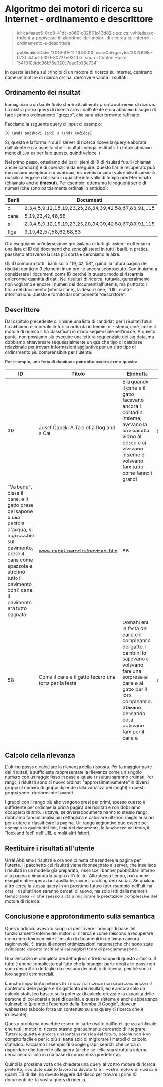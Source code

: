 Algoritmo dei motori di ricerca su Internet - ordinamento e descrittore
=======================================================================

> id: ca4aaac5-0cd8-41db-b860-c32661c43d82
> slug:
> 	cs: vyhledavac-trideni-a-popisovac
> 	it: algoritmo-dei-motori-di-ricerca-su-internet---ordinamento-e-descrittore
> 
> publicationDate: '2016-09-11 13:00:00'
> mainCategoryId: '367f936c-073f-44bd-b399-30738e93137a'
> sourceContentHash: '541310dfdc96b75a320c7cad1b03e734'

In questa lezione sui principi di un motore di ricerca su Internet, capiremo come un motore di ricerca ordina, descrive e valuta i risultati.

Ordinamento dei risultati
----------------

Immaginiamo un barile finito che è attualmente pronto sul server di ricerca. La nostra prima query di ricerca arriva dall'utente e ora abbiamo bisogno di fare il primo ordinamento "grezzo", che sarà ulteriormente raffinato.

Facciamo la seguente query di input di esempio:

```txt
[O (and) pejskovi (and) a (and) kočičce]
```

Sì, questa è la forma in cui il server di ricerca riceve la query elaborata dall'utente e ora aspetta che il risultato venga restituito. In totale abbiamo meno di `300 ms` per fare questo, quindi veloce :)

Nel primo passo, otteniamo dei barili pieni di ID di risultati futuri (chiamati anche candidati) e di operazioni da eseguire. Questo barile recuperato può non essere completo in alcuni casi, ma contiene solo i valori che il server è riuscito a leggere dal disco in qualche intervallo di tempo predeterminato (chiamato anche **timeout**). Per esempio, otteniamo le seguenti serie di numeri (che sono parzialmente ordinati in anticipo):

| Barili | Documenti |
|-------|---------|
| o | 2,3,4,5,9,12,15,19,23,26,28,34,39,42,58,67,83,91,115 |
| cane | 5,19,23,42,46,58 |
| a | 2,3,4,5,9,12,15,19,23,26,28,34,39,42,58,67,83,91,115 |
| figa | 9,19,42,57,58,62,68,83 |

Ora eseguiamo un'intersezione grossolana di tutti gli insiemi e otteniamo una lista di ID dei documenti che sono gli stessi in tutti i barili. In pratica, passiamo attraverso la lista più corta e cerchiamo le altre.

Gli ID comuni a tutti i barili sono "19, 42, 58", quindi la futura pagina dei risultati contiene 3 elementi in un ordine ancora sconosciuto. Continuiamo a considerare i documenti come ID perché in questo modo si risparmia un'enorme quantità di dati. Nei risultati di ricerca, tuttavia, generalmente non vogliamo elencare i numeri dei documenti all'utente, ma piuttosto il titolo del documento (intestazione), la descrizione, l'URL e altre informazioni. Questo è fornito dal componente "descrittore".

Descrittore
---------

Dal capitolo precedente ci rimane una lista di candidati per i risultati futuri. Lo abbiamo recuperato in forma ordinata in termini di sistema, cioè, come il motore di ricerca li ha classificati in modo sequenziale nell'indice. A questo punto, non possiamo più eseguire una lettura sequenziale dei big data, ma dobbiamo attraversare sequenzialmente un qualche tipo di database relazionale per trovare informazioni aggiuntive per un altro tipo di ordinamento più comprensibile per l'utente.

Per esempio, una fetta di database potrebbe essere come questa:


| ID | Titolo | Etichetta | URL | Rank |
|----|---------|---------|-----|------|
| 19 | Josef Čapek: A Tale of a Dog and a Cat | Era quando il cane e il gatto facevano ancora i contadini insieme; avevano la loro casetta vicino al bosco e ci vivevano insieme e volevano fare tutto come fanno i grandi | www.troglodytarium.cz/webz/axf/.../Capek_J_Pejsek_a_kocicka.htm | 72 |
| "Va bene", disse il cane, e il gatto prese del sapone e una pentola d'acqua, si inginocchiò sul pavimento, prese il cane come spazzola e strofinò tutto il pavimento con il cane. Il pavimento era tutto bagnato | www.capek.narod.ru/povidani.htm | 86 |
| 58 | Come il cane e il gatto fecero una torta per la festa| Domani era la festa del cane e il compleanno del gatto. I bambini lo sapevano e volevano fare una sorpresa al cane e al gatto per il loro compleanno. Stavano pensando cosa potevano fare per il cane e | a.da.mek.sweb.cz/capek.j/dort.htm | 34 |

Calcolo della rilevanza
-----------------

L'ultimo passo è calcolare la rilevanza della risposta. Per la maggior parte dei risultati, è sufficiente rappresentare la rilevanza come un singolo numero con un raggio fisso in base al quale i risultati saranno ordinati. Per rango, i risultati sono di nuovo ordinati "approssimativamente" in diversi gruppi (il numero di gruppi dipende dalla varianza dei ranghi) e questi gruppi sono ulteriormente lavorati.

I gruppi con il rango più alto vengono presi per primi, spesso questo è sufficiente per ordinare la prima pagina dei risultati e non dobbiamo occuparci di altro. Tuttavia, se diversi documenti hanno lo stesso rango, dobbiamo fare un'analisi più dettagliata e calcolare ulteriori ranghi ausiliari per aiutare a classificare la pagina. Un rango aggiuntivo può essere per esempio la qualità dei link, l'età del documento, la lunghezza del titolo, il "look and feel" dell'URL e molti altri fattori.

Restituire i risultati all'utente
---------------------------

Urrà! Abbiamo i risultati e ora non ci resta che rendere la pagina per l'utente. Il pacchetto dei risultati viene riconsegnato al server, che inserisce i risultati in un modello già preparato, inserisce i banner pubblicitari intorno alla pagina e rimanda la pagina all'utente. Allo stesso tempo, può anche eseguire altre operazioni ausiliarie, come il caching dei risultati. Se qualcun altro cerca la stessa query in un prossimo futuro (per esempio, nell'ultima ora), i risultati non saranno cercati di nuovo, ma solo letti dalla memoria temporanea - il che spesso aiuta a migliorare le prestazioni complessive del motore di ricerca.

Conclusione e approfondimento sulla semantica
---------------------------

Questo articolo aveva lo scopo di descrivere i principi di base del funzionamento interno dei motori di ricerca e come riescono a recuperare un numero teoricamente illimitato di documenti in un tempo ancora ragionevole. Si tratta di enormi ottimizzazioni matematiche che sono state sviluppate durante molti anni dai migliori team di programmazione.

Una descrizione completa dei dettagli va oltre lo scopo di questo articolo. Il tutto è anche complicato dal fatto che la maggior parte degli altri passi non sono descritti in dettaglio da nessuno dei motori di ricerca, perché sono i loro segreti commerciali.

È anche importante notare che i motori di ricerca non capiscono ancora il contenuto delle pagine e il significato dei risultati, ed è ancora solo un calcolo statistico basato sulla potenza di calcolo grezza e la capacità delle persone di collegarsi a testi di qualità, e questo sistema è anche abbastanza vulnerabile (prendete l'esempio della "bomba di Google", dove un webmaster subdolo forza un contenuto su una query di ricerca che è irrilevante).

Questo problema dovrebbe essere in parte risolto dall'intelligenza artificiale, che tutti i motori di ricerca stanno gradualmente cercando di integrare. Tuttavia, questa è ancora una lontana musica del futuro, poiché non è un compito facile e per lo più si tratta solo di migliorare i metodi di calcolo statistico. Facciamo l'esempio di Google graph search, che cerca di rispondere direttamente alla query (anche se nella sua struttura interna cerca ancora solo in una base di conoscenza predefinita).

Quindi la prossima volta che chiedete una query al vostro motore di ricerca preferito, ricordate quanto lavoro ha dovuto fare il vostro motore di ricerca e quanti TB di dati ha dovuto leggere dal disco per trovare i primi 10 documenti per la vostra query di ricerca.
